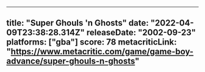 
---
title: "Super Ghouls 'n Ghosts"
date: "2022-04-09T23:38:28.314Z"
releaseDate: "2002-09-23"
platforms: ["gba"]
score: 78
metacriticLink: "https://www.metacritic.com/game/game-boy-advance/super-ghouls-n-ghosts"
---
